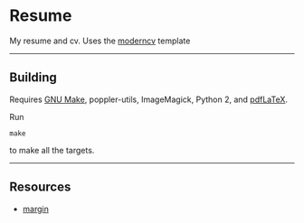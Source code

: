 # Resume
My resume and cv.
Uses the [moderncv](https://vic.demuzere.be/articles/curriculum-vitae-cv-with-latex-moderncv/) template

---

## Building
Requires [GNU Make](https://www.gnu.org/software/make/), poppler-utils,
ImageMagick, Python 2, and
[pdfLaTeX](http://tex.stackexchange.com/questions/49569/where-to-download-pdflatex-exe).

Run 
```
make
```
to make all the targets.

---

## Resources
* [margin](http://tex.stackexchange.com/a/43205/89290)